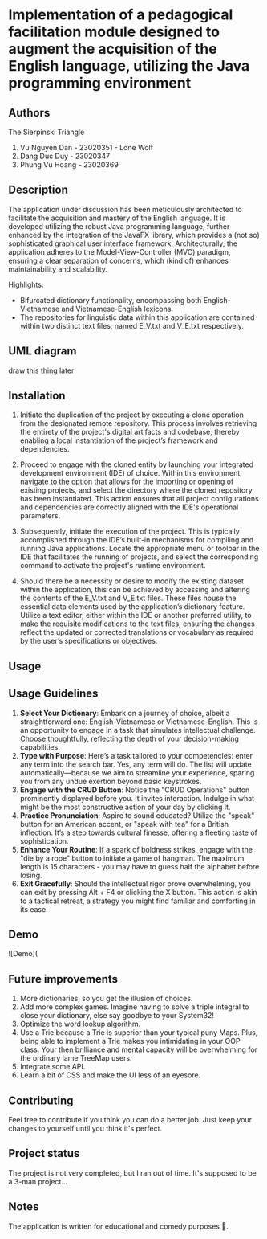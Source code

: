 # Implementation of a pedagogical facilitation module designed to augment the acquisition of the English language, utilizing the Java programming environment

## Authors
The Sierpinski Triangle
1. Vu Nguyen Dan - 23020351 - Lone Wolf
2. Dang Duc Duy - 23020347
3. Phung Vu Hoang - 23020369

## Description
The application under discussion has been meticulously architected to facilitate the acquisition and mastery of the English language. 
It is developed utilizing the robust Java programming language, further enhanced by the integration of the JavaFX library, which provides a (not so) sophisticated graphical user interface framework. 
Architecturally, the application adheres to the Model-View-Controller (MVC) paradigm, ensuring a clear separation of concerns, which (kind of) enhances maintainability and scalability.

Highlights:
-  Bifurcated dictionary functionality, encompassing both English-Vietnamese and Vietnamese-English lexicons.
-  The repositories for linguistic data within this application are contained within two distinct text files, named E_V.txt and V_E.txt respectively. 

## UML diagram
draw this thing later

## Installation
1. Initiate the duplication of the project by executing a clone operation from the designated remote repository. This process involves retrieving the entirety of the project's digital artifacts and codebase, thereby enabling a local instantiation of the project’s framework and dependencies.

2. Proceed to engage with the cloned entity by launching your integrated development environment (IDE) of choice. Within this environment, navigate to the option that allows for the importing or opening of existing projects, and select the directory where the cloned repository has been instantiated. This action ensures that all project configurations and dependencies are correctly aligned with the IDE's operational parameters.

3. Subsequently, initiate the execution of the project. This is typically accomplished through the IDE’s built-in mechanisms for compiling and running Java applications. Locate the appropriate menu or toolbar in the IDE that facilitates the running of projects, and select the corresponding command to activate the project's runtime environment.

4. Should there be a necessity or desire to modify the existing dataset within the application, this can be achieved by accessing and altering the contents of the E_V.txt and V_E.txt files. These files house the essential data elements used by the application’s dictionary feature. Utilize a text editor, either within the IDE or another preferred utility, to make the requisite modifications to the text files, ensuring the changes reflect the updated or corrected translations or vocabulary as required by the user’s specifications or objectives.

## Usage
## Usage Guidelines

1. **Select Your Dictionary**: Embark on a journey of choice, albeit a straightforward one: English-Vietnamese or Vietnamese-English. This is an opportunity to engage in a task that simulates intellectual challenge. Choose thoughtfully, reflecting the depth of your decision-making capabilities.
2. **Type with Purpose**: Here’s a task tailored to your competencies: enter any term into the search bar. Yes, any term will do. The list will update automatically—because we aim to streamline your experience, sparing you from any undue exertion beyond basic keystrokes.
3. **Engage with the CRUD Button**: Notice the "CRUD Operations" button prominently displayed before you. It invites interaction. Indulge in what might be the most constructive action of your day by clicking it.
4. **Practice Pronunciation**: Aspire to sound educated? Utilize the "speak" button for an American accent, or "speak with tea" for a British inflection. It’s a step towards cultural finesse, offering a fleeting taste of sophistication.
5. **Enhance Your Routine**: If a spark of boldness strikes, engage with the "die by a rope" button to initiate a game of hangman. The maximum length is 15 characters - you may have to guess half the alphabet before losing.
6. **Exit Gracefully**: Should the intellectual rigor prove overwhelming, you can exit by pressing Alt + F4 or clicking the X button. This action is akin to a tactical retreat, a strategy you might find familiar and comforting in its ease.

## Demo
![Demo](

## Future improvements
1. More dictionaries, so you get the illusion of choices.
2. Add more complex games. Imagine having to solve a triple integral to close your dictionary, else say goodbye to your System32!
3. Optimize the word lookup algorithm.
4. Use a Trie because a Trie is superior than your typical puny Maps. Plus, being able to implement a Trie makes you intimidating in your OOP class. Your then brilliance and mental capacity will be overwhelming for the ordinary lame TreeMap users.
5. Integrate some API.
6. Learn a bit of CSS and make the UI less of an eyesore.

## Contributing
Feel free to contribute if you think you can do a better job. Just keep your changes to yourself until you think it's perfect.

## Project status
The project is not very completed, but I ran out of time. It's supposed to be a 3-man project...

## Notes
The application is written for educational and comedy purposes 🤡.
